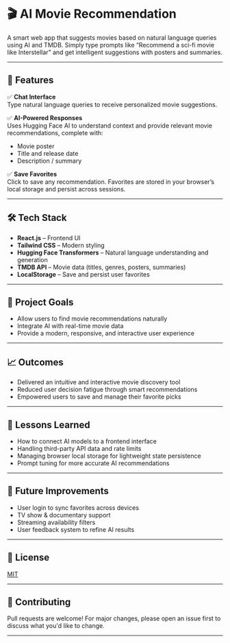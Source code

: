 # 🎬 AI Movie Recommendation

A smart web app that suggests movies based on natural language queries using AI and TMDB. Simply type prompts like “Recommend a sci-fi movie like Interstellar” and get intelligent suggestions with posters and summaries.

---

## 🚀 Features

✅ **Chat Interface**  
Type natural language queries to receive personalized movie suggestions.

✅ **AI-Powered Responses**  
Uses Hugging Face AI to understand context and provide relevant movie recommendations, complete with:
- Movie poster  
- Title and release date  
- Description / summary

✅ **Save Favorites**  
Click to save any recommendation. Favorites are stored in your browser’s local storage and persist across sessions.

---

## 🛠 Tech Stack

- **React.js** – Frontend UI  
- **Tailwind CSS** – Modern styling  
- **Hugging Face Transformers** – Natural language understanding and generation  
- **TMDB API** – Movie data (titles, genres, posters, summaries)  
- **LocalStorage** – Save and persist user favorites

---

## 🎯 Project Goals

- Allow users to find movie recommendations naturally  
- Integrate AI with real-time movie data  
- Provide a modern, responsive, and interactive user experience

---

## 📈 Outcomes

- Delivered an intuitive and interactive movie discovery tool  
- Reduced user decision fatigue through smart recommendations  
- Empowered users to save and manage their favorite picks

---

## 🧠 Lessons Learned

- How to connect AI models to a frontend interface  
- Handling third-party API data and rate limits  
- Managing browser local storage for lightweight state persistence  
- Prompt tuning for more accurate AI recommendations

---

## 🧩 Future Improvements

- User login to sync favorites across devices  
- TV show & documentary support  
- Streaming availability filters  
- User feedback system to refine AI results

---

## 📄 License

[MIT](LICENSE)

---

## 🤝 Contributing

Pull requests are welcome! For major changes, please open an issue first to discuss what you'd like to change.

---

